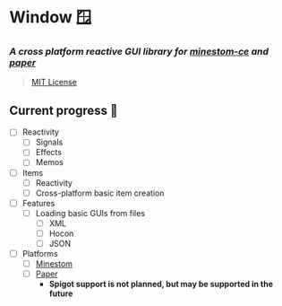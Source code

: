 # Window 🪟
### *A cross platform reactive GUI library for [minestom-ce](https://github.com/hollow-cube/minestom-ce) and [paper](https://papermc.io/)*
> [MIT License](LICENSE.md)

## Current progress 🚀
- [ ] Reactivity
  - [ ] Signals
  - [ ] Effects
  - [ ] Memos
- [ ] Items
  - [ ] Reactivity
  - [ ] Cross-platform basic item creation
- [ ] Features
  - [ ] Loading basic GUIs from files
    - [ ] XML
    - [ ] Hocon
    - [ ] JSON
- [ ] Platforms
  - [ ] [Minestom](minestom/README.md)
  - [ ] [Paper](paper/README.md)
    - **Spigot support is not planned, but may be supported in the future**